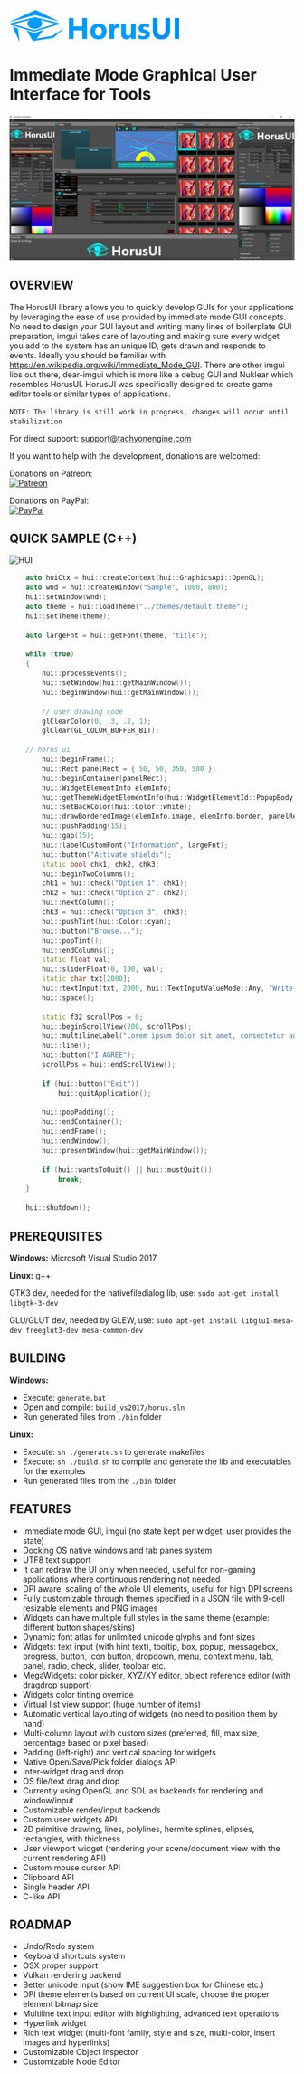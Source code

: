 ![HUI Logo](docs/images/hui_logo.png)
# Immediate Mode Graphical User Interface for Tools

![HUI](docs/images/hui.png)

## OVERVIEW
The HorusUI library allows you to quickly develop GUIs for your applications by leveraging the ease of use provided by immediate mode GUI concepts. No need to design your GUI layout and writing many lines of boilerplate GUI preparation, imgui takes care of layouting and making sure every widget you add to the system has an unique ID, gets drawn and responds to events.
Ideally you should be familiar with https://en.wikipedia.org/wiki/Immediate_Mode_GUI. There are other imgui libs out there, dear-imgui which is more like a debug GUI and Nuklear which resembles HorusUI.
HorusUI was specifically designed to create game editor tools or similar types of applications.

```NOTE: The library is still work in progress, changes will occur until stabilization```

For direct support: support@tachyonengine.com

If you want to help with the development, donations are welcomed:

Donations on Patreon:
<br>[![Patreon](docs/images/patreon.png)](http://www.patreon.com/7thfactor)

Donations on PayPal:
<br>[![PayPal](https://www.paypalobjects.com/en_US/i/btn/btn_donate_LG.gif)](https://www.paypal.com/cgi-bin/webscr?cmd=_s-xclick&hosted_button_id=D2J3J2A766KXY)

## QUICK SAMPLE (C++)
![HUI](docs/images/hui_sample_code.gif)
```C++
    auto huiCtx = hui::createContext(hui::GraphicsApi::OpenGL);
    auto wnd = hui::createWindow("Sample", 1000, 800);
    hui::setWindow(wnd);
    auto theme = hui::loadTheme("../themes/default.theme");
    hui::setTheme(theme);

    auto largeFnt = hui::getFont(theme, "title");

    while (true)
    {
        hui::processEvents();
        hui::setWindow(hui::getMainWindow());
        hui::beginWindow(hui::getMainWindow());

        // user drawing code
        glClearColor(0, .3, .2, 1);
        glClear(GL_COLOR_BUFFER_BIT);

	// horus ui
        hui::beginFrame();
        hui::Rect panelRect = { 50, 50, 350, 500 };
        hui::beginContainer(panelRect);
        hui::WidgetElementInfo elemInfo;
        hui::getThemeWidgetElementInfo(hui::WidgetElementId::PopupBody, hui::WidgetStateType::Normal, elemInfo);
        hui::setBackColor(hui::Color::white);
        hui::drawBorderedImage(elemInfo.image, elemInfo.border, panelRect);
        hui::pushPadding(15);
        hui::gap(15);
        hui::labelCustomFont("Information", largeFnt);
        hui::button("Activate shields");
        static bool chk1, chk2, chk3;
        hui::beginTwoColumns();
        chk1 = hui::check("Option 1", chk1);
        chk2 = hui::check("Option 2", chk2);
        hui::nextColumn();
        chk3 = hui::check("Option 3", chk3);
        hui::pushTint(hui::Color::cyan);
        hui::button("Browse...");
        hui::popTint();
        hui::endColumns();
        static float val;
        hui::sliderFloat(0, 100, val);
        static char txt[2000];
        hui::textInput(txt, 2000, hui::TextInputValueMode::Any, "Write something here");
        hui::space();

        static f32 scrollPos = 0;
        hui::beginScrollView(200, scrollPos);
        hui::multilineLabel("Lorem ipsum dolor sit amet, consectetur adipiscing elit, sed do eiusmod tempor incididunt ut labore et dolore magna aliqua. Ut enim ad minim veniam, quis nostrud exercitation ullamco laboris nisi ut aliquip ex ea commodo consequat. Duis aute irure dolor in reprehenderit in voluptate velit esse cillum dolore eu fugiat nulla pariatur?", hui::HAlignType::Left);
        hui::line();
        hui::button("I AGREE");
        scrollPos = hui::endScrollView();

        if (hui::button("Exit"))
            hui::quitApplication();

        hui::popPadding();
        hui::endContainer();
        hui::endFrame();
        hui::endWindow();
        hui::presentWindow(hui::getMainWindow());

        if (hui::wantsToQuit() || hui::mustQuit())
            break;
    }

    hui::shutdown();
```

## PREREQUISITES
**Windows:**
	Microsoft Visual Studio 2017

**Linux:**
g++

GTK3 dev, needed for the nativefiledialog lib, use:
		```sudo apt-get install libgtk-3-dev```

GLU/GLUT dev, needed by GLEW, use:
		```sudo apt-get install libglu1-mesa-dev freeglut3-dev mesa-common-dev```
	
## BUILDING
**Windows:**
- Execute: ```generate.bat```
- Open and compile: ```build_vs2017/horus.sln```
- Run generated files from ```./bin``` folder

**Linux:**
- Execute: ```sh ./generate.sh``` to generate makefiles
- Execute: ```sh ./build.sh``` to compile and generate the lib and executables for the examples
- Run generated files from the ```./bin``` folder

## FEATURES
- Immediate mode GUI, imgui (no state kept per widget, user provides the state)
- Docking OS native windows and tab panes system
- UTF8 text support
- It can redraw the UI only when needed, useful for non-gaming applications where continuous rendering not needed
- DPI aware, scaling of the whole UI elements, useful for high DPI screens
- Fully customizable through themes specified in a JSON file with 9-cell resizable elements and PNG images
- Widgets can have multiple full styles in the same theme (example: different button shapes/skins)
- Dynamic font atlas for unlimited unicode glyphs and font sizes
- Widgets: text input (with hint text), tooltip, box, popup, messagebox, progress, button, icon button, dropdown, menu, context menu, tab, panel, radio, check, slider, toolbar etc.
- MegaWidgets: color picker, XYZ/XY editor, object reference editor (with dragdrop support)
- Widgets color tinting override
- Virtual list view support (huge number of items)
- Automatic vertical layouting of widgets (no need to position them by hand)
- Multi-column layout with custom sizes (preferred, fill, max size, percentage based or pixel based)
- Padding (left-right) and vertical spacing for widgets
- Native Open/Save/Pick folder dialogs API
- Inter-widget drag and drop
- OS file/text drag and drop
- Currently using OpenGL and SDL as backends for rendering and window/input
- Customizable render/input backends
- Custom user widgets API
- 2D primitive drawing, lines, polylines, hermite splines, elipses, rectangles, with thickness
- User viewport widget (rendering your scene/document view with the current rendering API)
- Custom mouse cursor API
- Clipboard API
- Single header API
- C-like API

## ROADMAP
- Undo/Redo system
- Keyboard shortcuts system
- OSX proper support
- Vulkan rendering backend
- Better unicode input (show IME suggestion box for Chinese etc.)
- DPI theme elements based on current UI scale, choose the proper element bitmap size
- Multiline text input editor with highlighting, advanced text operations
- Hyperlink widget
- Rich text widget (multi-font family, style and size, multi-color, insert images and hyperlinks)
- Customizable Object Inspector
- Customizable Node Editor
